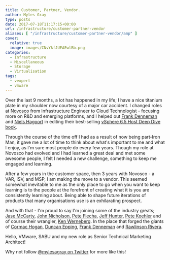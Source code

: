 ```yaml
---
title: Customer, Partner, Vendor.
author: Myles Gray
type: posts
date: 2017-07-18T11:17:15+00:00
url: /infrastructure/customer-partner-vendor
aliases: [ "/infrastructure/customer-partner-vendor/amp" ]
cover:
  relative: true
  image: images/CNvYkfJUEAEwlBb.png
categories:
  - Infrastructure
  - Miscellaneous
  - Storage
  - Virtualisation
tags:
  - vexpert
  - vmware
---
```


Over the last 9 months, a lot has happened in my life; I have a nice titanium plate in my shoulder now courtesy of a major car accident. I changed roles at [Novosco][1] from Infrastructure Engineer to Cloud Technologist - focusing more on R&D and emerging platforms, and I helped out [Frank Denneman][2] and [Niels Hagoort][3] in editing their best-selling [vSphere 6.5 Host Deep Dive book][4].

Through the course of the time off I had as a result of now being part-Iron Man, it gave me a lot of time to think about what's important to me and what I enjoy, as I'm sure most people do every few years. Though my role at Novosco had evolved and I had learned a great deal and met some awesome people, I felt I needed a new challenge, something to keep me engaged and learning.

After a few years in the customer space, then 3 years with Novosco - a VAR, ISV, and MSP, I am making the move to a vendor. This seemed somewhat inevitable to me as the only place to go when you want to keep learning is to the people at the forefront of creating what it is you are consistently learning about. Being able to shape future iterations of products that many organisations use is an exhilarating prospect.

And with that - I'm proud to say I'm joining some of the industry greats; [Jase McCarty][5], [John Nicholson][6], [Pete Flecha][7], [Jeff Hunter][8], [Pete Koehler][9] and of course their wrangler, [Ken Werneberg][10]. In the place that forged the giants of [Cormac Hogan][11], [Duncan Epping][12], [Frank Denneman][2] and [Rawlinson Rivera][11].

Hello, VMware, SABU and my new role as Senior Technical Marketing Architect!

Why not follow [@mylesagray on Twitter][14] for more like this!

 [1]: https://twitter.com/novosco
 [2]: https://twitter.com/FrankDenneman
 [3]: https://twitter.com/NHagoort
 [4]: https://www.amazon.co.uk/dp/1540873064/
 [5]: https://twitter.com/jasemccarty
 [6]: https://twitter.com/Lost_Signal
 [7]: https://twitter.com/vPedroArrow
 [8]: https://twitter.com/jhuntervmware
 [9]: https://twitter.com/vmpete
 [10]: https://twitter.com/vmKen
 [11]: https://twitter.com/CormacJHogan
 [12]: https://twitter.com/DuncanYB
 [13]: images/CNvYkfJUEAEwlBb.png
 [14]: https://twitter.com/mylesagray